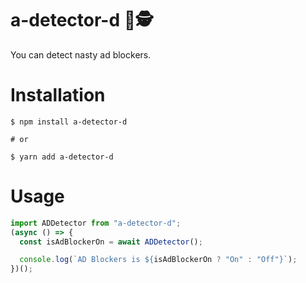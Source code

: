 # a-detector-d 🚫🕵

You can detect nasty ad blockers.

# Installation

```shell
$ npm install a-detector-d

# or

$ yarn add a-detector-d
```

# Usage

```javascript
import ADDetector from "a-detector-d";
(async () => {
  const isAdBlockerOn = await ADDetector();

  console.log(`AD Blockers is ${isAdBlockerOn ? "On" : "Off"}`);
})();
```
